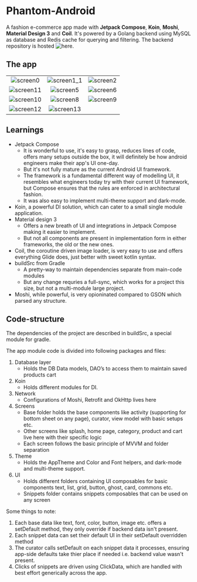# Phantom-Android
A fashion e-commerce app made with **Jetpack Compose**, **Koin**, **Moshi**, **Material Design 3** and **Coil**.
It's powered by a Golang backend using MySQL as database and Redis cache for querying and filtering. 
The backend repository is hosted ![here](https://github.com/GauravChaddha1996/Phantom-Backend).

## The app
| | | |
|:-------------------------:|:-------------------------:|:-------------------------:|
|![screen0](https://user-images.githubusercontent.com/14859898/162045311-6f3e7699-5761-4f2c-b441-b11775826599.png)|![screen1_1](https://user-images.githubusercontent.com/14859898/162045319-b82257c3-082b-4abe-84bc-88fd867ae908.png)|![screen2](https://user-images.githubusercontent.com/14859898/162045766-c7c5c501-5c2e-4b6c-9a0e-0cf724d9c415.png)
| ![screen11](https://user-images.githubusercontent.com/14859898/162045337-976d6008-fb02-49e7-819d-6e876f9857ae.png)|![screen5](https://user-images.githubusercontent.com/14859898/162045786-e256dbee-e31e-4c29-9c7b-715fd8112152.png)|![screen6](https://user-images.githubusercontent.com/14859898/162045370-38f6c715-2c35-4855-9ecb-27962f62bcac.png)
|![screen10](https://user-images.githubusercontent.com/14859898/162045346-95f0c09f-5fb0-4281-b666-57c373c7055c.png) |![screen8](https://user-images.githubusercontent.com/14859898/162045354-a50e1cf6-912b-4a5c-bcda-2ee3d8387c7a.png)|![screen9](https://user-images.githubusercontent.com/14859898/162045362-5e8604da-1bfa-40ca-9016-1fed82cd17f5.png)
| ![screen12](https://user-images.githubusercontent.com/14859898/162045340-6a003d58-fd5e-4714-9ef9-87e29991bb4f.png) | ![screen13](https://user-images.githubusercontent.com/14859898/162046273-eeb5a91b-71b8-4f16-8d8e-784c1d9870b8.png)

## Learnings

* Jetpack Compose
  * It is wonderful to use, it's easy to grasp, reduces lines of code, offers many setups outside the box, it will definitely be how android engineers make their app's UI one-day.
  * But it's not fully mature as the current Android UI framework. 
  * The framework is a fundamental different way of modelling UI, it resembles what engineers today try with their current UI framework, but Compose    ensures that the rules are enforced in architectural fashion.
  * It was also easy to implement multi-theme support and dark-mode.
* Koin, a powerful DI solution, which can cater to a small single module application. 
* Material design 3
  * Offers a new breath of UI and integrations in Jetpack Compose making it easier to implement.
  * But not all components are present in implementation form in either frameworks, the old or the new ones.
* Coil, the coroutine driven image loader, is very easy to use and offers everything Glide does, just better with sweet kotlin syntax.
* buildSrc from Gradle
  * A pretty-way to maintain dependencies separate from main-code modules
  * But any change requries a full-sync, which works for a project this size, but not a multi-module large project. 
* Moshi, while powerful, is very opioninated compared to GSON which parsed any structure. 

## Code-structure
The dependencies of the project are described in buildSrc, a special module for gradle.

The app module code is divided into following packages and files:
1. Database layer
    * Holds the DB Data models, DAO’s to access them to maintain saved products cart
2. Koin
   * Holds different modules for DI.
3. Network
    * Configurations of Moshi, Retrofit and OkHttp lives here
4. Screens
    * Base folder holds the base components like activity (supporting for bottom sheet on any page), curator, view model with basic setups etc. 
    * Other screens like splash, home page, category, product and cart live here with their specific logic
    * Each screen follows the basic principle of MVVM and folder separation 
5. Theme
    * Holds the AppTheme and Color and Font helpers, and dark-mode and multi-theme support.
6. UI
    * Holds different folders containing UI composables for basic components text, list, grid, button, ghost, card, commons etc. 
    * Snippets folder contains snippets composables that can be used on any screen

Some things to note:
1. Each base data like text, font, color, button, image etc. offers a setDefault method, they only override if backend data isn't present.
3. Each snippet data can set their default UI in their setDefault overridden method
4. The curator calls setDefault on each snippet data it processes, ensuring app-side defaults take thier place if needed i.e. backend value wasn't present.
5. Clicks of snippets are driven using ClickData, which are handled with best effort generically across the app. 
